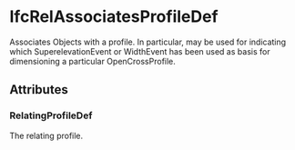 # IfcRelAssociatesProfileDef

Associates Objects with a profile. In particular, may be used for indicating which SuperelevationEvent or WidthEvent has been used as basis for dimensioning a particular OpenCrossProfile.

## Attributes

### RelatingProfileDef
The relating profile.
